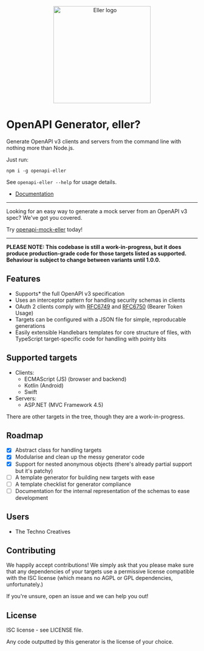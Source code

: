 <p align="center">
  <img width="256" height="256" src="https://user-images.githubusercontent.com/279099/39677264-396f9568-5178-11e8-9afc-b845fdd2218f.png" alt="Eller logo"/>
</p>

# OpenAPI Generator, eller?

Generate OpenAPI v3 clients and servers from the command line with nothing more
than Node.js.


Just run:

```
npm i -g openapi-eller
```

See `openapi-eller --help` for usage details.

- [Documentation](https://technocreatives.github.io/openapi-eller)

---

Looking for an easy way to generate a mock server from an OpenAPI v3 spec? We've got you covered.

Try [openapi-mock-eller](https://github.com/technocreatives/openapi-mock-eller) today!

---

**PLEASE NOTE: This codebase is still a work-in-progress, but it does produce production-grade code
for those targets listed as supported. Behaviour is subject to change between variants until 1.0.0.**

## Features

- Supports* the full OpenAPI v3 specification
- Uses an interceptor pattern for handling security schemas in clients
- OAuth 2 clients comply with [RFC6749](https://tools.ietf.org/html/rfc6749) and 
  [RFC6750](https://tools.ietf.org/html/rfc6750) (Bearer Token Usage)
- Targets can be configured with a JSON file for simple, reproducable generations
- Easily extensible Handlebars templates for core structure of files, with TypeScript 
  target-specific code for handling with pointy bits

## Supported targets

- Clients:
  - ECMAScript (JS) (browser and backend)
  - Kotlin (Android)
  - Swift
- Servers:
  - ASP.NET (MVC Framework 4.5)

There are other targets in the tree, though they are a work-in-progress.

## Roadmap

- [x] Abstract class for handling targets
- [x] Modularise and clean up the messy generator code
- [x] Support for nested anonymous objects (there's already partial support but it's patchy)
- [ ] A template generator for building new targets with ease
- [ ] A template checklist for generator compliance
- [ ] Documentation for the internal representation of the schemas to ease development

## Users

- The Techno Creatives

## Contributing

We happily accept contributions! We simply ask that you please make sure that any dependencies 
of your targets use a permissive license compatible with the ISC license (which means no AGPL or 
GPL dependencies, unfortunately.)

If you're unsure, open an issue and we can help you out!

## License

ISC license - see LICENSE file.

Any code outputted by this generator is the license of your choice.
